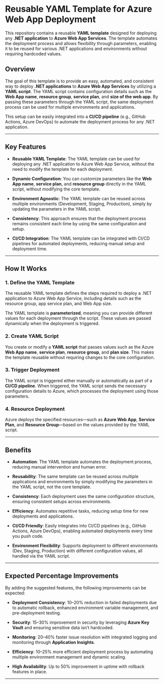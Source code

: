 # Reusable YAML Template for Azure Web App Deployment

This repository contains a reusable **YAML template** designed for deploying any **.NET application** to **Azure Web App Services**. The template automates the deployment process and allows flexibility through parameters, enabling it to be reused for various .NET applications and environments without requiring hardcoded values.

## Overview

The goal of this template is to provide an easy, automated, and consistent way to deploy **.NET applications** to **Azure Web App Services** by utilizing a **YAML script**. The YAML script contains configuration details such as the **Web App name**, **resource group**, **service plan**, and **size of the web app**. By passing these parameters through the YAML script, the same deployment process can be used for multiple environments and applications.

This setup can be easily integrated into a **CI/CD pipeline** (e.g., GitHub Actions, Azure DevOps) to automate the deployment process for any .NET application.

---

## Key Features

- **Reusable YAML Template**: The YAML template can be used for deploying any .NET application to Azure Web App Service, without the need to modify the template for each deployment.

- **Dynamic Configuration**: You can customize parameters like the **Web App name**, **service plan**, and **resource group** directly in the YAML script, without modifying the core template.

- **Environment Agnostic**: The YAML template can be reused across multiple environments (Development, Staging, Production), simply by updating the parameters in the YAML script.

- **Consistency**: This approach ensures that the deployment process remains consistent each time by using the same configuration and setup.

- **CI/CD Integration**: The YAML template can be integrated with CI/CD pipelines for automated deployments, reducing manual setup and deployment time.

---

## How It Works

### 1. **Define the YAML Template**

The reusable YAML template defines the steps required to deploy a .NET application to Azure Web App Service, including details such as the resource group, app service plan, and Web App size.

The YAML template is **parameterized**, meaning you can provide different values for each deployment through the script. These values are passed dynamically when the deployment is triggered.

### 2. **Create YAML Script**

You create or modify a **YAML script** that passes values such as the Azure **Web App name**, **service plan**, **resource group**, and **plan size**. This makes the template reusable without requiring changes to the core configuration.

### 3. **Trigger Deployment**

The YAML script is triggered either manually or automatically as part of a **CI/CD pipeline**. When triggered, the YAML script sends the necessary configuration details to Azure, which processes the deployment using those parameters.

### 4. **Resource Deployment**

Azure deploys the specified resources—such as **Azure Web App**, **Service Plan**, and **Resource Group**—based on the values provided by the YAML script.

---

## Benefits

- **Automation**: The YAML template automates the deployment process, reducing manual intervention and human error.
  
- **Reusability**: The same template can be reused across multiple applications and environments by simply modifying the parameters in the YAML script, not the core template.
  
- **Consistency**: Each deployment uses the same configuration structure, ensuring consistent setups across environments.
  
- **Efficiency**: Automates repetitive tasks, reducing setup time for new deployments and applications.
  
- **CI/CD Friendly**: Easily integrates into CI/CD pipelines (e.g., GitHub Actions, Azure DevOps), enabling automated deployments every time you push code.
  
- **Environment Flexibility**: Supports deployment to different environments (Dev, Staging, Production) with different configuration values, all handled via the YAML script.

---

## Expected Percentage Improvements

By adding the suggested features, the following improvements can be expected:

- **Deployment Consistency**: 10–20% reduction in failed deployments due to automatic rollback, enhanced environment variable management, and pre-deployment testing.
  
- **Security**: 15–30% improvement in security by leveraging **Azure Key Vault** and ensuring sensitive data isn’t hardcoded.

- **Monitoring**: 20–40% faster issue resolution with integrated logging and monitoring through **Application Insights**.

- **Efficiency**: 10–25% more efficient deployment process by automating multiple environment management and dynamic scaling.

- **High Availability**: Up to 50% improvement in uptime with rollback features in place.

---
